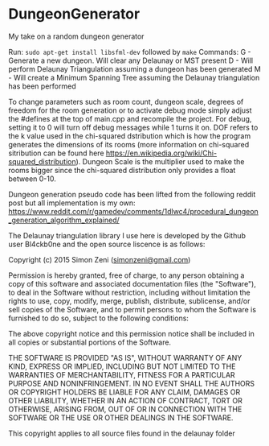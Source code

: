 # DungeonGenerator
My take on a random dungeon generator

Run: `sudo apt-get install libsfml-dev`
followed by `make`
Commands: 
G - Generate a new dungeon. Will clear any Delaunay or MST present
D - Will perform Delaunay Triangulation assuming a dungeon has been generated
M - Will create a Minimum Spanning Tree assuming the Delaunay triangulation has been performed

To change parameters such as room count, dungeon scale, degrees of freedom for the room generation or to activate debug mode simply adjust the #defines at the top of main.cpp and recompile the project. For debug, setting it to 0 will turn off debug messages while 1 turns it on. DOF refers to the k value used in the chi-squared dstribution which is how the program generates the dimensions of its rooms (more information on chi-squared sitribution can be found here https://en.wikipedia.org/wiki/Chi-squared_distribution). Dungeon Scale is the multiplier used to make the rooms bigger since the chi-squared distribution only provides a float between 0-10.

Dungeon generation pseudo code has been lifted from the following reddit post but all implementation is my own:
https://www.reddit.com/r/gamedev/comments/1dlwc4/procedural_dungeon_generation_algorithm_explained/

The Delaunay triangulation library I use here is developed by the Github user Bl4ckb0ne and the open source liscence is as follows:

Copyright (c) 2015 Simon Zeni (simonzeni@gmail.com)


Permission is hereby granted, free of charge, to any person obtaining a copy
of this software and associated documentation files (the "Software"), to deal
in the Software without restriction, including without limitation the rights
to use, copy, modify, merge, publish, distribute, sublicense, and/or sell
copies of the Software, and to permit persons to whom the Software is
furnished to do so, subject to the following conditions:


The above copyright notice and this permission notice shall be included in
all copies or substantial portions of the Software.


THE SOFTWARE IS PROVIDED "AS IS", WITHOUT WARRANTY OF ANY KIND, EXPRESS OR
IMPLIED, INCLUDING BUT NOT LIMITED TO THE WARRANTIES OF MERCHANTABILITY,
FITNESS FOR A PARTICULAR PURPOSE AND NONINFRINGEMENT.  IN NO EVENT SHALL THE
AUTHORS OR COPYRIGHT HOLDERS BE LIABLE FOR ANY CLAIM, DAMAGES OR OTHER
LIABILITY, WHETHER IN AN ACTION OF CONTRACT, TORT OR OTHERWISE, ARISING FROM,
OUT OF OR IN CONNECTION WITH THE SOFTWARE OR THE USE OR OTHER DEALINGS IN
THE SOFTWARE.

This copyright applies to all source files found in the delaunay folder
